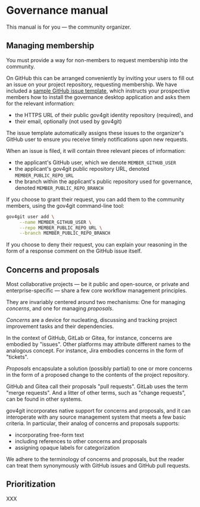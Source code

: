 # Governance manual

This manual is for you — the community organizer.

## Managing membership

You must provide a way for non-members to request membership into the community.

On GitHub this can be arranged conveniently by inviting your users to fill out an issue on your project repository, requesting membership. We have included a [sample GitHub issue template](../github/deploy/.github/ISSUE_TEMPLATE/join.yml), which instructs your prospective members how to install the governance desktop application and asks them for the relevant information:

- the HTTPS URL of their public gov4git identity repository (required), and
- their email, optionally (not used by gov4git)

The issue template automatically assigns these issues to the organizer's GitHub user to ensure you receive timely notifications upon new requests.

When an issue is filed, it will contain three relevant pieces of information:

- the applicant's GitHub user, which we denote `MEMBER_GITHUB_USER`
- the applicant's gov4git public repository URL, denoted `MEMBER_PUBLIC_REPO_URL`
- the branch within the applicant's public repository used for governance, denoted `MEMBER_PUBLIC_REPO_BRANCH`

If you choose to grant their request, you can add them to the community members, using the gov4git command-line tool:

```bash
gov4git user add \
     --name MEMBER_GITHUB_USER \
     --repo MEMBER_PUBLIC_REPO_URL \
     --branch MEMBER_PUBLIC_REPO_BRANCH
```

If you choose to deny their request, you can explain your reasoning in the form of a response comment on the GitHub issue itself.

## Concerns and proposals

Most collaborative projects — be it public and open-source, or private and enterprise-specific — share a few core workflow management principles.

They are invariably centered around two mechanisms: One for managing _concerns_, and one for managing _proposals_.

_Concerns_ are a device for nucleating, discussing and tracking project improvement tasks and their dependencies. 

In the context of GitHub, GitLab or Gitea, for instance, concerns are embodied by "issues". Other platforms may attribute different names to the analogous concept. For instance, Jira embodies concerns in the form of "tickets".

_Proposals_ encapsulate a solution (possibly partial) to one or more concerns in the form of a proposed change to the contents of the project repository.

GitHub and Gitea call their proposals "pull requests". GitLab uses the term "merge requests". And a litter of other terms, such as "change requests", can be found in other systems.

gov4git incorporates native support for concerns and proposals, and it can interoperate with any source management system that meets a few basic criteria. In particular, their analog of concerns and proposals supports:

- incorporating free-form text
- including references to other concerns and proposals
- assigning opaque labels for categorization

We adhere to the terminology of concerns and proposals, but the reader can treat them synonymously with GitHub issues and GitHub pull requests.

## Prioritization



XXX
